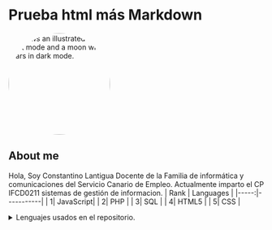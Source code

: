<h1>Prueba html más Markdown</h1>
<picture>
  <source media="(prefers-color-scheme: dark)" srcset="https://lantigua21.com/programmer.png">
  <source media="(prefers-color-scheme: light)" srcset="https://lantigua21.com/programmer.png">
  <img
    alt="Shows an illustrated sun in light mode and a moon with stars in dark mode."
    src="https://lantigua21.com/programmer.png"
    style="width: 200px; height: 200px; border-radius: 50%; object-fit: cover;"
  >
</picture>

## About me

Hola, Soy Constantino Lantigua Docente de la Familia de informática y comunicaciones del Servicio Canario de Empleo. Actualmente imparto el CP IFCD0211 sistemas de gestión  de informacion.
| Rank | Languages |
|-----:|-----------|
|     1| JavaScript|
|     2| PHP       |
|     3| SQL       |
|     4| HTML5     |
|     5| CSS       |

<details>
<summary>Lenguajes usados en el repositorio.</summary>

| Rank | Languages |
|-----:|-----------|
|     1| JavaScript|
|     2| PHP       |
|     3| SQL       |
|     4| HTML5     |
|     5| CSS       |

</details>
